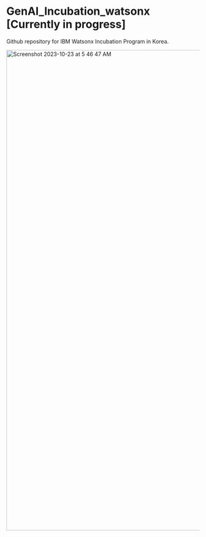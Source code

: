# GenAI_Incubation_watsonx [Currently in progress]

Github repository for IBM Watsonx Incubation Program in Korea.

<img width="1251" alt="Screenshot 2023-10-23 at 5 46 47 AM" src="https://github.com/knijesh/GenAI_Incubation_watsonx/assets/8414621/b1700479-719f-4199-b978-b587a00b39b1">
